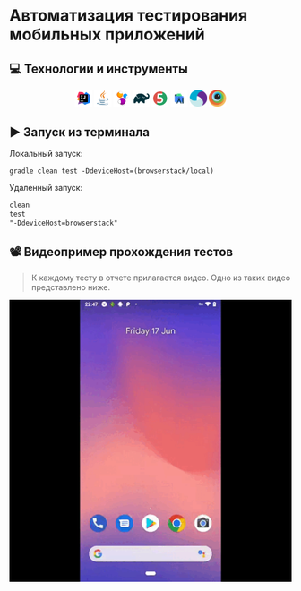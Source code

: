 # Автоматизация тестирования мобильных приложений

## :computer: Технологии и инструменты
<p align="center">
<img width="6%" title="IntelliJ IDEA" src="Images/Logo/Intelij_IDEA.svg">
<img width="6%" title="Java" src="Images/Logo/Java.svg">
<img width="6%" title="Selenide" src="Images/Logo/Selenide.svg">
<img width="6%" title="Gradle" src="Images/Logo/Gradle.svg">
<img width="6%" title="JUnit5" src="Images/Logo/JUnit5.svg">
<img width="6%" title="Android Studio" src="Images/Logo/android-studio.svg">
<img width="6%" title="Appium" src="Images/Logo/appium.svg">
<img width="6%" title="BrowserStack" src="Images/Logo/browserstack.svg">
</p>


## :arrow_forward: Запуск из терминала
Локальный запуск:
```
gradle clean test -DdeviceHost=(browserstack/local)
```

Удаленный запуск:
```
clean
test
"-DdeviceHost=browserstack"
```

## :film_projector: Видеопример прохождения тестов
> К каждому тесту в отчете прилагается видео. Одно из таких видео представлено ниже.
<p align="center">
  <img title="Video" src="Images/Gif/mobile.gif">
</p>

